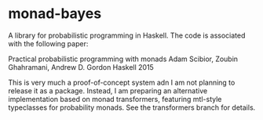 # monad-bayes
A library for probabilistic programming in Haskell. The code is associated with the following paper:

Practical probabilistic programming with monads
Adam Scibior, Zoubin Ghahramani, Andrew D. Gordon
Haskell 2015

This is very much a proof-of-concept system adn I am not planning to release it as a package. Instead, I am preparing an alternative implementation based on monad transformers, featuring mtl-style typeclasses for probability monads. See the transformers branch for details.

